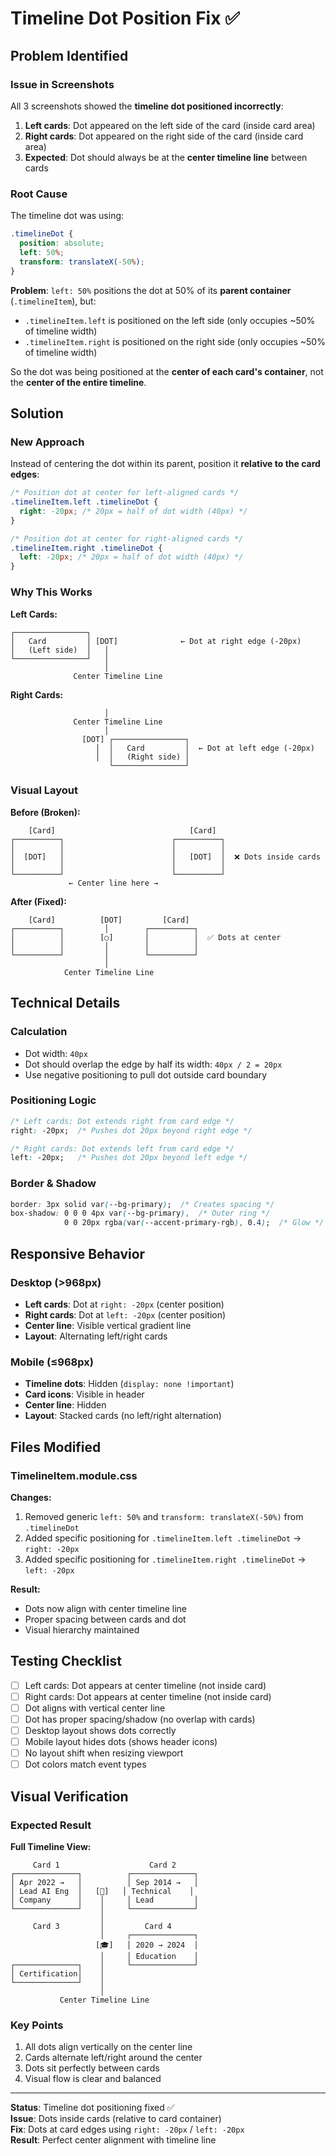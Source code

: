 # Timeline Dot Position Fix ✅

## Problem Identified

### Issue in Screenshots
All 3 screenshots showed the **timeline dot positioned incorrectly**:

1. **Left cards**: Dot appeared on the left side of the card (inside card area)
2. **Right cards**: Dot appeared on the right side of the card (inside card area)
3. **Expected**: Dot should always be at the **center timeline line** between cards

### Root Cause

The timeline dot was using:
```css
.timelineDot {
  position: absolute;
  left: 50%;
  transform: translateX(-50%);
}
```

**Problem**: `left: 50%` positions the dot at 50% of its **parent container** (`.timelineItem`), but:
- `.timelineItem.left` is positioned on the left side (only occupies ~50% of timeline width)
- `.timelineItem.right` is positioned on the right side (only occupies ~50% of timeline width)

So the dot was being positioned at the **center of each card's container**, not the **center of the entire timeline**.

## Solution

### New Approach
Instead of centering the dot within its parent, position it **relative to the card edges**:

```css
/* Position dot at center for left-aligned cards */
.timelineItem.left .timelineDot {
  right: -20px; /* 20px = half of dot width (40px) */
}

/* Position dot at center for right-aligned cards */
.timelineItem.right .timelineDot {
  left: -20px; /* 20px = half of dot width (40px) */
}
```

### Why This Works

**Left Cards:**
```
┌────────────────┐                    
│   Card         │ [DOT]              ← Dot at right edge (-20px)
│   (Left side)  │   │                
└────────────────┘   │                
                     │                
              Center Timeline Line    
```

**Right Cards:**
```
                     │                
              Center Timeline Line    
                     │                
                [DOT] ┌────────────────┐
                   │  │   Card         │  ← Dot at left edge (-20px)
                   │  │   (Right side) │
                      └────────────────┘
```

### Visual Layout

**Before (Broken):**
```
    [Card]                              [Card]
┌──────────┐                        ┌──────────┐
│          │                        │          │
│  [DOT]   │                        │   [DOT]  │  ❌ Dots inside cards
│          │                        │          │
└──────────┘                        └──────────┘
             ← Center line here →
```

**After (Fixed):**
```
    [Card]          [DOT]         [Card]
┌──────────┐         │        ┌──────────┐
│          │        [○]       │          │  ✅ Dots at center
│          │         │        │          │
└──────────┘         │        └──────────┘
                     │
            Center Timeline Line
```

## Technical Details

### Calculation
- Dot width: `40px`
- Dot should overlap the edge by half its width: `40px / 2 = 20px`
- Use negative positioning to pull dot outside card boundary

### Positioning Logic
```css
/* Left cards: Dot extends right from card edge */
right: -20px;  /* Pushes dot 20px beyond right edge */

/* Right cards: Dot extends left from card edge */
left: -20px;   /* Pushes dot 20px beyond left edge */
```

### Border & Shadow
```css
border: 3px solid var(--bg-primary);  /* Creates spacing */
box-shadow: 0 0 0 4px var(--bg-primary),  /* Outer ring */
            0 0 20px rgba(var(--accent-primary-rgb), 0.4);  /* Glow */
```

## Responsive Behavior

### Desktop (>968px)
- **Left cards**: Dot at `right: -20px` (center position)
- **Right cards**: Dot at `left: -20px` (center position)
- **Center line**: Visible vertical gradient line
- **Layout**: Alternating left/right cards

### Mobile (≤968px)
- **Timeline dots**: Hidden (`display: none !important`)
- **Card icons**: Visible in header
- **Center line**: Hidden
- **Layout**: Stacked cards (no left/right alternation)

## Files Modified

### TimelineItem.module.css
**Changes:**
1. Removed generic `left: 50%` and `transform: translateX(-50%)` from `.timelineDot`
2. Added specific positioning for `.timelineItem.left .timelineDot` → `right: -20px`
3. Added specific positioning for `.timelineItem.right .timelineDot` → `left: -20px`

**Result:**
- Dots now align with center timeline line
- Proper spacing between cards and dot
- Visual hierarchy maintained

## Testing Checklist

- [ ] Left cards: Dot appears at center timeline (not inside card)
- [ ] Right cards: Dot appears at center timeline (not inside card)
- [ ] Dot aligns with vertical center line
- [ ] Dot has proper spacing/shadow (no overlap with cards)
- [ ] Desktop layout shows dots correctly
- [ ] Mobile layout hides dots (shows header icons)
- [ ] No layout shift when resizing viewport
- [ ] Dot colors match event types

## Visual Verification

### Expected Result

**Full Timeline View:**
```
     Card 1                    Card 2
┌──────────────┐          ┌──────────────┐
│ Apr 2022 →   │          │ Sep 2014 →   │
│ Lead AI Eng  │   [💼]   │ Technical    │
│ Company      │    │     │ Lead         │
└──────────────┘    │     └──────────────┘
                    │
     Card 3         │         Card 4
                    │     ┌──────────────┐
                   [🎓]   │ 2020 → 2024  │
                    │     │ Education    │
┌──────────────┐    │     └──────────────┘
│ Certification│    │
└──────────────┘    │
                    │
           Center Timeline Line
```

### Key Points
1. All dots align vertically on the center line
2. Cards alternate left/right around the center
3. Dots sit perfectly between cards
4. Visual flow is clear and balanced

---

**Status**: Timeline dot positioning fixed ✅  
**Issue**: Dots inside cards (relative to card container)  
**Fix**: Dots at card edges using `right: -20px` / `left: -20px`  
**Result**: Perfect center alignment with timeline line  
